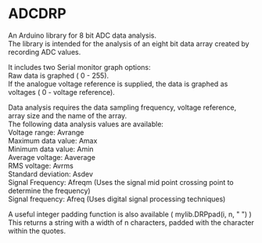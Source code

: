 # ADCDRP
An Arduino library for 8 bit ADC data analysis.  
The library is intended for the analysis of an eight bit data array created by recording ADC values.  

It includes two Serial monitor graph options:  
     Raw data is graphed ( 0 - 255).  
     If the analogue voltage reference is supplied, the data is graphed as voltages ( 0 - voltage reference).  

Data analysis requires the data sampling frequency, voltage reference, array size and the name of the array.  
The following data analysis values are available:  
     Voltage range:      Avrange  
     Maximum data value: Amax  
     Minimum data value: Amin  
     Average voltage:    Aaverage  
     RMS voltage:        Avrms  
     Standard deviation: Asdev  
     Signal Frequency:   Afreqm  (Uses the signal mid point crossing point to determine the frequency)  
     Signal frequency:   Afreq   (Uses digital signal processing techniques)   

A useful integer padding function is also available ( mylib.DRPpad(i, n, " ") )  
     This returns a string with a width of n characters, padded with the character within the quotes.  
